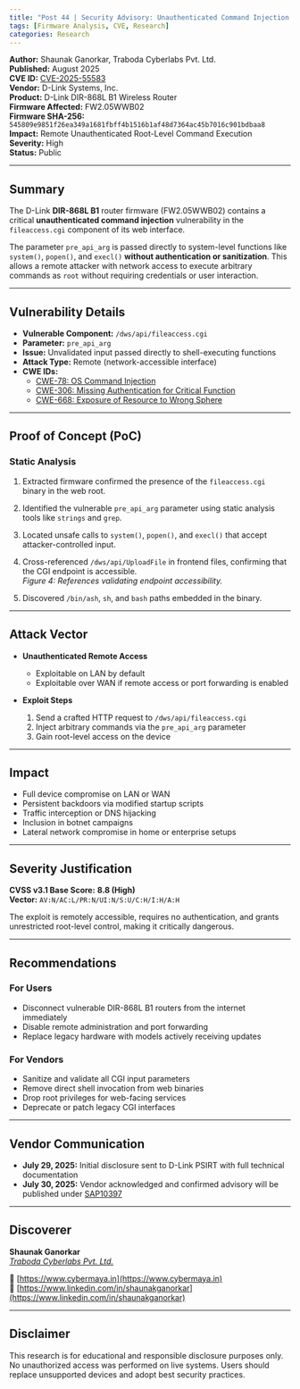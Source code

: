 ```yaml
---
title: "Post 44 | Security Advisory: Unauthenticated Command Injection in D-Link DIR-868L B1 (CVE-2025-55583)"
tags: [Firmware Analysis, CVE, Research]
categories: Research
---
```


**Author:** Shaunak Ganorkar, Traboda Cyberlabs Pvt. Ltd.  
**Published:** August 2025  
**CVE ID:** [CVE-2025-55583](https://cve.mitre.org/cgi-bin/cvename.cgi?name=CVE-2025-55583)  
**Vendor:** D-Link Systems, Inc.  
**Product:** D-Link DIR-868L B1 Wireless Router  
**Firmware Affected:** FW2.05WWB02  
**Firmware SHA-256:** `545809e9851f26ea349a1681fbff4b1516b1af48d7364ac45b7016c901bdbaa8`  
**Impact:** Remote Unauthenticated Root-Level Command Execution  
**Severity:** High  
**Status:** Public  

---

## Summary

The D-Link **DIR-868L B1** router firmware (FW2.05WWB02) contains a critical **unauthenticated command injection** vulnerability in the `fileaccess.cgi` component of its web interface.

The parameter `pre_api_arg` is passed directly to system-level functions like `system()`, `popen()`, and `execl()` **without authentication or sanitization**. This allows a remote attacker with network access to execute arbitrary commands as `root` without requiring credentials or user interaction.

---

## Vulnerability Details

- **Vulnerable Component:** `/dws/api/fileaccess.cgi`  
- **Parameter:** `pre_api_arg`  
- **Issue:** Unvalidated input passed directly to shell-executing functions  
- **Attack Type:** Remote (network-accessible interface)  
- **CWE IDs:**  
  - [CWE-78: OS Command Injection](https://cwe.mitre.org/data/definitions/78.html)  
  - [CWE-306: Missing Authentication for Critical Function](https://cwe.mitre.org/data/definitions/306.html)  
  - [CWE-668: Exposure of Resource to Wrong Sphere](https://cwe.mitre.org/data/definitions/668.html)

---

## Proof of Concept (PoC)

### Static Analysis

1. Extracted firmware confirmed the presence of the `fileaccess.cgi` binary in the web root.  

2. Identified the vulnerable `pre_api_arg` parameter using static analysis tools like `strings` and `grep`.  

3. Located unsafe calls to `system()`, `popen()`, and `execl()` that accept attacker-controlled input.  

4. Cross-referenced `/dws/api/UploadFile` in frontend files, confirming that the CGI endpoint is accessible.  
   *Figure 4: References validating endpoint accessibility.*

5. Discovered `/bin/ash`, `sh`, and `bash` paths embedded in the binary.  

---

## Attack Vector

- **Unauthenticated Remote Access**  
  - Exploitable on LAN by default  
  - Exploitable over WAN if remote access or port forwarding is enabled  

- **Exploit Steps**  
  1. Send a crafted HTTP request to `/dws/api/fileaccess.cgi`  
  2. Inject arbitrary commands via the `pre_api_arg` parameter  
  3. Gain root-level access on the device

---

## Impact

- Full device compromise on LAN or WAN  
- Persistent backdoors via modified startup scripts  
- Traffic interception or DNS hijacking  
- Inclusion in botnet campaigns  
- Lateral network compromise in home or enterprise setups  

---

## Severity Justification

**CVSS v3.1 Base Score:** **8.8 (High)**  
**Vector:** `AV:N/AC:L/PR:N/UI:N/S:U/C:H/I:H/A:H`

The exploit is remotely accessible, requires no authentication, and grants unrestricted root-level control, making it critically dangerous.

---

## Recommendations

### For Users
- Disconnect vulnerable DIR-868L B1 routers from the internet immediately  
- Disable remote administration and port forwarding  
- Replace legacy hardware with models actively receiving updates  

### For Vendors
- Sanitize and validate all CGI input parameters  
- Remove direct shell invocation from web binaries  
- Drop root privileges for web-facing services  
- Deprecate or patch legacy CGI interfaces

---

## Vendor Communication

- **July 29, 2025:** Initial disclosure sent to D-Link PSIRT with full technical documentation  
- **July 30, 2025:** Vendor acknowledged and confirmed advisory will be published under [SAP10397](https://supportannouncement.us.dlink.com/security/publication.aspx?name=SAP10397)  
 

---

## Discoverer

**Shaunak Ganorkar**  
*[Traboda Cyberlabs Pvt. Ltd.](https://traboda.com/)*  

🔗 [https://www.cybermaya.in](https://www.cybermaya.in)  
🔗 [https://www.linkedin.com/in/shaunakganorkar](https://www.linkedin.com/in/shaunakganorkar)

---

## Disclaimer

This research is for educational and responsible disclosure purposes only. No unauthorized access was performed on live systems. Users should replace unsupported devices and adopt best security practices.
